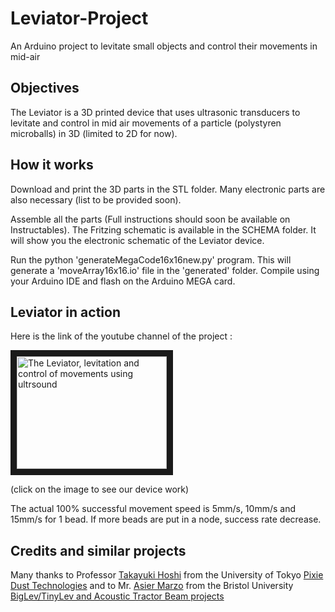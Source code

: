 # Leviator-Project

An Arduino project to levitate small objects and control their movements in mid-air

## Objectives

The Leviator is a 3D printed device that uses ultrasonic transducers to levitate and control in mid air movements of a particle (polystyren microballs) in 3D (limited to 2D for now).


## How it works

Download and print the 3D parts in the STL folder. Many electronic parts are also necessary (list to be provided soon).

Assemble all the parts (Full instructions should soon be available on Instructables). The Fritzing schematic is available in the SCHEMA folder. It will show you the electronic schematic of the Leviator device.

Run the python 'generateMegaCode16x16new.py' program. This will generate a 'moveArray16x16.io' file in the 'generated' folder. Compile using your Arduino IDE and flash on the Arduino MEGA card.

## Leviator in action

Here is the link of the youtube channel of the project : 

<a href="http://www.youtube.com/watch?feature=player_embedded&v=reaBH0q8Cks
" target="_blank"><img src="http://img.youtube.com/vi/reaBH0q8Cks/0.jpg" 
alt="The Leviator, levitation and control of movements using ultrsound" width="240" height="180" border="10" /></a>

(click on the image to see our device work)

The actual 100% successful movement speed is 5mm/s, 10mm/s and 15mm/s for 1 bead. If more beads are put in a node, success rate decrease. 

## Credits and similar projects

Many thanks to Professor [Takayuki Hoshi](http://hoshistar81.jp/) from the University of Tokyo [Pixie Dust Technologies](http://pixiedusttech.com/) and to Mr. [Asier Marzo](https://www.researchgate.net/profile/Asier_Marzo) from the Bristol University [BigLev/TinyLev and Acoustic Tractor Beam projects](http://www.instructables.com/member/Asier%20Marzo/)












